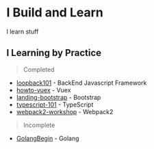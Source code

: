 # I Build and Learn

I learn stuff

## I Learning by Practice

> Completed

- [loopback101](https://github.com/artdvp/loopback101) - BackEnd Javascript Framework
- [howto-vuex](https://github.com/artdvp/howto-vuex) - Vuex 
- [landing-bootstrap](https://github.com/artdvp/landing-bootstrap) - Bootstrap
- [typescript-101](https://github.com/artdvp/typescript-101) - TypeScript
- [webpack2-workshop](https://github.com/artdvp/webpack2-workshop) - Webpack2

> Incomplete

- [GolangBegin](https://github.com/artdvp/GolangBegin) - Golang